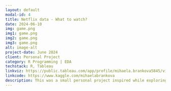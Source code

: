 ```yaml
---
layout: default
modal-id: 4
title: Netflix data - What to watch?
date: 2024-06-10
img: game.png
img1: game.png
img2: game.png
img3: game.png
alt: image-alt
project-date: June 2024
client: Personal Project
category: R Programming | EDA
techstack: R, Tableau
linkviz: https://public.tableau.com/app/profile/mihaela.brankova5845/vizzes
linkcode: https://www.kaggle.com/mihaelabrankova
description: This was a small personal project inspired while exploring the vast dataset offerings in Kaggle. As a cinephile who watches many movies and tv series I was interested in learning what is good on Netflix and what is not so interesting based on IMDB scoring in different genres and organized by years. I also did an analysis on the famous actors represented in the dataset.
---
```

